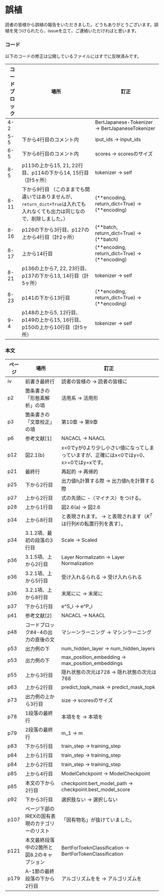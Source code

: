 # 誤植

読者の皆様から誤植の報告をいただきました。どうもありがとうございます。誤植を見つけられたら、issueを立て、ご連絡いただければと思います。

### コード

以下のコードの修正は公開しているファイルにはすでに反映済みです。

| コードブロック | 場所 | 訂正 |
| ---- | ---- | --- |
| 4-2 || BertJapanese-Tokenizer -> BertJapaneseTokenizer |
| 5-5 | 下から4行目のコメント内 | iput_ids -> input_ids |
| 6-5 | 下から6行目のコメント内 | scores -> scoresのサイズ |
| 8-5 | p113の上から15, 21, 22行目、p114の下から14, 15行目（計5ヶ所） | tokenizer -> self |
| 8-11 | 下から9行目 （このままでも間違いではありませんが、`return_dict=True`は入れても入れなくても出力は同じなので、削除しました。） | (\*\*encoding, return_dict=True) -> (\*\*encoding)|
| 8-16 | p126の下から3行目、p127の上から4行目（計2ヶ所） | (\*\*batch, return_dict=True) -> (\*\*batch)|
| 8-17 | 上から14行目 | (\*\*encoding, return_dict=True) -> (\*\*encoding)|
| 8-21 | p136の上から7, 22, 23行目、p137の下から13, 14行目（計5ヶ所） | tokenizer -> self |
| 8-23 | p141の下から13行目 | (\*\*encoding, return_dict=True) -> (\*\*encoding)|
| 9-4 | p148の上から5, 12行目、p149の上から15, 16行目、p150の上から10行目（計5ヶ所） | tokenizer -> self |

### 本文

| ページ | 場所 | 訂正 |
| ---- | ---- | --- |
| iv | 前書き最終行 | 読者の皆様の -> 読者の皆様に |
| p2  | 箇条書きの「形態素解析」の項 | 活用系 -> 活用形 |
| p3  | 箇条書きの「文章校正」の項 | 第10章 -> 第9章 |
| p6  | 参考文献[1] | NACACL -> NAACL |
| p12 | 図2.1(b) | x<0でyが0より少し小さい値になってしまっていますが、正確にはx<0ではy=0、x>=0ではy=xです。| 
| p21 | 最終行 | 再起的 -> 再帰的 |
| p25 | 下から2行目 | 出力値$h_i$計算する際 -> 出力値$h_i$を計算する際 |
| p27 | 上から2行目 | 式の先頭に -（マイナス）をつける。 |
| p28 | 上から1行目 | 図2.6(a) -> 図2.6 |
| p34 | 上から8行目 | と表現されます。 -> と表現されます（$K^T$は行列$K$の転置行列を表す）。 |
| p34 | 3.1.2項、最初の段落の3行目 | Scale -> Scaled |
| p36 | 3.1.5項、上から2行目 | Layer Normalizatin -> Layer Normalization |
| p36 | 3.2.1項、上から5行目 | 受け入れるられる -> 受け入れられる |
| p36 | 3.2.1項、上から8行目 | 末尾にに -> 末尾に |
| p37 | 下から1行目 | e^S_i -> e^P_i |
| p41 | 参考文献[2] | NACACL -> NAACL |
| p48 | コードブロック#4-4の出力の直後の文 | マシーンラーニング -> マシンラーニング |
| p53 | 出力例の下 | num_hidden_layer -> num_hidden_layers |
| p53 | 出力例の下 | max_position_embedding -> max_position_embeddings |
| p55 | 上から3行目 | 隠れ状態の次元は728 -> 隠れ状態の次元は768 |
| p63 | 上から2行目 | predict_topk_mask -> predict_mask_topk |
| p73 | 出力例の上から3行目 | size -> scoresのサイズ |
| p78 | 1段落の最終行 | 本項をを -> 本項を |
| p79 | 2段落の最終行 | m_1 -> m |
| p83 | 下から5行目 | train_step -> training_step |
| p84 | 上から1行目 | train_step -> training_step |
| p84 | 上から2行目 | train_step -> training_step |
| p85 | 上から4行目 | ModelCehckpoint -> ModelCheckpoint |
| p85 | 本文の下から2行目 | checkpoint.bert_model_path -> checkpoint.best_model_score |
| p92 | 下から3行目 | 選択肢ない -> 選択しない |
| p107 | ページ下部のIREXの固有表現のカテゴリーのリスト | 「固有物名」が抜けていました。|
| p121 | 本文最終段落中の2箇所と図8.2のキャプション| BertForToeknClassification -> BertForTokenClassification |
| p179 | A-1節の最終段落の下から2行目 | アルゴリズムをを -> アルゴリズムを |

